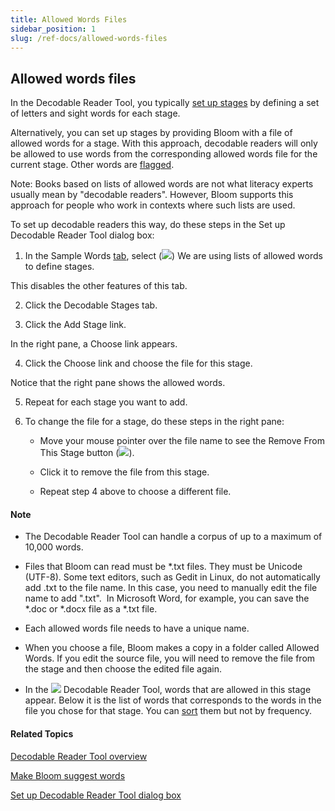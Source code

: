 ```yaml
---
title: Allowed Words Files
sidebar_position: 1
slug: /ref-docs/allowed-words-files
---
```


## Allowed words files

In the Decodable Reader Tool, you typically [set up stages](Set_up_Stages.md) by defining a set of letters and sight words for each stage.

Alternatively, you can set up stages by providing Bloom with a file of allowed words for a stage. With this approach, decodable readers will only be allowed to use words from the corresponding allowed words file for the current stage. Other words are [flagged](../../../Concepts/Flagged_words_in_reader.md).

Note: Books based on lists of allowed words are not what literacy experts usually mean by "decodable readers". However, Bloom supports this approach for people who work in contexts where such lists are used.

To set up decodable readers this way, do these steps in the Set up Decodable Reader Tool dialog box:

1.  In the Sample Words [tab](Words_tab.md), select (![](/ref-docs-assets/images/SelectedRadioButton.png)) We are using lists of allowed words to define stages.
    

This disables the other features of this tab.

2.  Click the Decodable Stages tab.
    
3.  Click the Add Stage link.
    

In the right pane, a Choose link appears.

4.  Click the Choose link and choose the file for this stage.
    

Notice that the right pane shows the allowed words.

5.  Repeat for each stage you want to add.
    
6.  To change the file for a stage, do these steps in the right pane:
    
    -   Move your mouse pointer over the file name to see the Remove From This Stage button (![](/ref-docs-assets/images/Tasks/Edit_tasks/Decodable_Reader_Tool/Remove_File_Button.png)).
        
    -   Click it to remove the file from this stage.
        
    -   Repeat step 4 above to choose a different file.
        

#### Note

-   The Decodable Reader Tool can handle a corpus of up to a maximum of 10,000 words.
    
-   Files that Bloom can read must be \*.txt files. They must be Unicode (UTF-8). Some text editors, such as Gedit in Linux, do not automatically add .txt to the file name. In this case, you need to manually edit the file name to add ".txt".  In Microsoft Word, for example, you can save the \*.doc or \*.docx file as a \*.txt file.
    
-   Each allowed words file needs to have a unique name.
    
-   When you choose a file, Bloom makes a copy in a folder called Allowed Words. If you edit the source file, you will need to remove the file from the stage and then choose the edited file again.
    
-   In the ![](/ref-docs-assets/images/Tasks/Edit_tasks/Decodable_Reader_Tool/Decodable_Reader_Tool_icon.png) Decodable Reader Tool, words that are allowed in this stage appear. Below it is the list of words that corresponds to the words in the file you chose for that stage. You can [sort](Sort_words_in_the_stage.md) them but not by frequency.
    

#### Related Topics

[Decodable Reader Tool overview](Decodable_Reader_Tool_overview.md)

[Make Bloom suggest words](Make_Bloom_suggest_words.md)

[Set up Decodable Reader Tool dialog box](Set_up_Decodable_Reader_Tool_dialog_box.md)